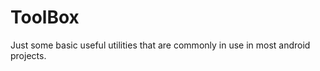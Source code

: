 # ToolBox
Just some basic useful utilities that are commonly in use in most android projects.














